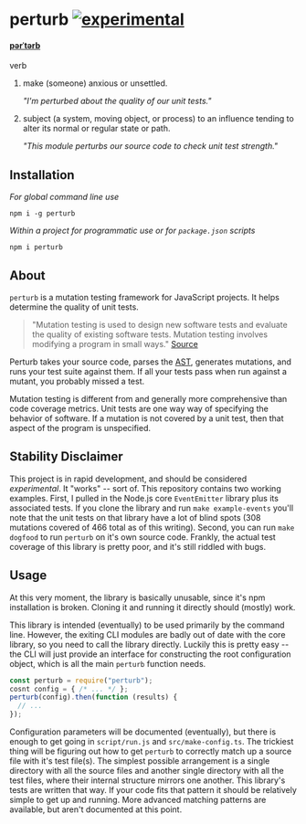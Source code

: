 # perturb [![experimental](http://badges.github.io/stability-badges/dist/experimental.svg)](http://github.com/badges/stability-badges)

#### [pərˈtərb](https://www.google.com/#safe=on&q=define+perturb)

verb

1.  make (someone) anxious or unsettled.
    
    _"I'm perturbed about the quality of our unit tests."_


2.  subject (a system, moving object, or process) to an influence tending to alter its normal or regular state or path.
    
    _"This module perturbs our source code to check unit test strength."_


## Installation

_For global command line use_

`npm i -g perturb`

_Within a project for programmatic use or for `package.json` scripts_

`npm i perturb`

## About
`perturb` is a mutation testing framework for JavaScript projects. It helps determine the quality of unit tests.

> "Mutation testing is used to design new software tests and evaluate the quality of existing software tests. Mutation testing involves modifying a program in small ways." 
[Source](http://en.wikipedia.org/wiki/Mutation_testing)

Perturb takes your source code, parses the [AST](http://en.wikipedia.org/wiki/Abstract_syntax_tree), generates mutations, and runs your test suite against them. If all your tests pass when run against a mutant, you probably missed a test.

Mutation testing is different from and generally more comprehensive than code coverage metrics. Unit tests are one way way of specifying the behavior of software. If a mutation is not covered by a unit test, then that aspect of the program is unspecified. 

## Stability Disclaimer
This project is in rapid development, and should be considered _experimental_. It "works" -- sort of. This repository contains two working examples. First, I pulled in the Node.js core `EventEmitter` library plus its associated tests. If you clone the library and run `make example-events` you'll note that the unit tests on that library have a lot of blind spots (308 mutations covered of 466 total as of this writing). Second, you can run `make dogfood` to run `perturb` on it's own source code. Frankly, the actual test coverage of this library is pretty poor, and it's still riddled with bugs. 

## Usage
At this very moment, the library is basically unusable, since it's npm installation is broken. Cloning it and running it directly should (mostly) work.

This library is intended (eventually) to be used primarily by the command line. However, the exiting CLI modules are badly out of date with the core library, so you need to call the library directly. Luckily this is pretty easy -- the CLI will just provide an interface for constructing the root configuration object, which is all the main `perturb` function needs.

```js
const perturb = require("perturb");
cosnt config = { /* ... */ };
perturb(config).then(function (results) {
  // ...
});
```

Configuration parameters will be documented (eventually), but there is enough to get going in `script/run.js` and `src/make-config.ts`. The trickiest thing will be figuring out how to get `perturb` to correctly match up a source file with it's test file(s). The simplest possible arrangement is a single directory with all the source files and another single directory with all the test files, where their internal structure mirrors one another. This library's tests are written that way. If your code fits that pattern it should be relatively simple to get up and running. More advanced matching patterns are available, but aren't documented at this point.